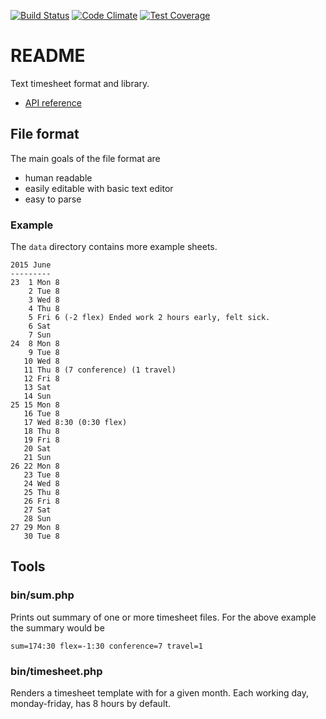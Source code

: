 [![Build Status](https://travis-ci.org/gregoryv/php-timesheet.svg?branch=master)](https://travis-ci.org/gregoryv/php-timesheet)
[![Code Climate](https://codeclimate.com/github/gregoryv/php-timesheet/badges/gpa.svg)](https://codeclimate.com/github/gregoryv/php-timesheet)
[![Test Coverage](https://codeclimate.com/github/gregoryv/php-timesheet/badges/coverage.svg)](https://codeclimate.com/github/gregoryv/php-timesheet/coverage)

README
======

Text timesheet format and library.

* [API reference](http://gregoryv.github.io/php-timesheet/)

File format
-----------

The main goals of the file format are

- human readable
- easily editable with basic text editor
- easy to parse

### Example

The `data` directory contains more example sheets.


    2015 June
    ---------
    23  1 Mon 8
        2 Tue 8
        3 Wed 8
        4 Thu 8
        5 Fri 6 (-2 flex) Ended work 2 hours early, felt sick.
        6 Sat
        7 Sun
    24  8 Mon 8
        9 Tue 8
       10 Wed 8
       11 Thu 8 (7 conference) (1 travel)
       12 Fri 8
       13 Sat
       14 Sun
    25 15 Mon 8
       16 Tue 8
       17 Wed 8:30 (0:30 flex)
       18 Thu 8
       19 Fri 8
       20 Sat
       21 Sun
    26 22 Mon 8
       23 Tue 8
       24 Wed 8
       25 Thu 8
       26 Fri 8
       27 Sat
       28 Sun
    27 29 Mon 8
       30 Tue 8


Tools
-----

### bin/sum.php

Prints out summary of one or more timesheet files. For the above example the
summary would be

    sum=174:30 flex=-1:30 conference=7 travel=1


### bin/timesheet.php

Renders a timesheet template with for a given month. Each working
day, monday-friday, has 8 hours by default.
